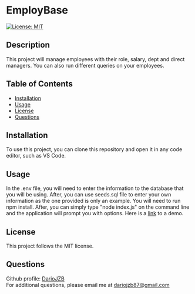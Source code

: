 # EmployBase
[![License: MIT](https://img.shields.io/badge/License-MIT-yellow.svg)](https://opensource.org/licenses/MIT)
    
## Description
This project will manage employees with their role, salary, dept and direct managers. You can also run different queries on your employees. 

## Table of Contents
- [Installation](#installation)
- [Usage](#usage)
- [License](#license)
- [Questions](#questions)

## Installation
To use this project, you can clone this repository and open it in any code editor, such as VS Code.

## Usage
In the .env file, you will need to enter the information to the database that you will be using.  After, you can use seeds.sql file to enter your own information as the one provided is only an example. You will need to run npm install. After, you can simply type "node index.js" on the command line and the application will prompt you with options. Here is a [link](https://watch.screencastify.com/v/rOT0KjigdkohLyfaB9Jc) to a demo. 

## License
This project follows the MIT license.

## Questions
Github profile: [DarioJZB](https://github.com/DarioJZB)<br> 
For additional questions, please email me at <dariojzb87@gmail.com>